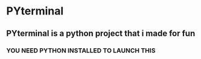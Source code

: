 # PYterminal
## PYterminal is a python project that i made for fun
### YOU NEED PYTHON INSTALLED TO LAUNCH THIS
